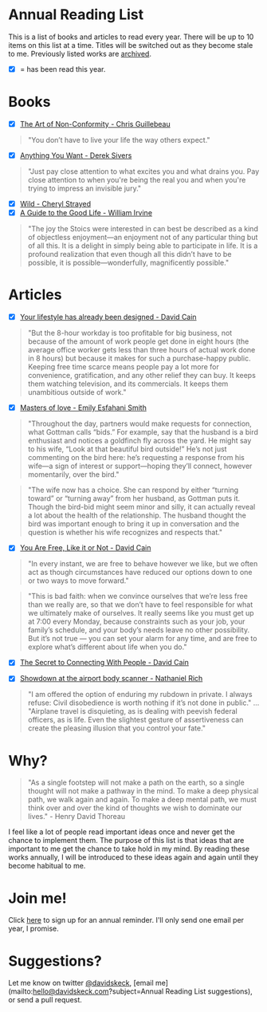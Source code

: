 Annual Reading List
===================

This is a list of books and articles to read every year. There will be up to 10 items on this list at a time. Titles will be switched out as they become stale to me. Previously listed works are [archived](/archive.md).

- [x] = has been read this year.

Books
=====
- [x] [The Art of Non-Conformity - Chris Guillebeau](http://chrisguillebeau.com/books/)

> "You don’t have to live your life the way others expect."

- [x] [Anything You Want - Derek Sivers](http://sivers.org/a)

> "Just pay close attention to what excites you and what drains you. Pay close attention to when you're being the real you and when you're trying to impress an invisible jury."

- [x] [Wild - Cheryl Strayed](http://www.cherylstrayed.com/wild_108676.htm)
- [x] [A Guide to the Good Life - William Irvine](http://ecbiz172.inmotionhosting.com/~willia55/williambirvine.com/Guide.html)

> "The joy the Stoics were interested in can best be described as a kind of objectless enjoyment—an enjoyment not of any particular thing but of all this. It is a delight in simply being able to participate in life. It is a profound realization that even though all this didn’t have to be possible, it is possible—wonderfully, magnificently possible."

Articles
========
- [x] [Your lifestyle has already been designed - David Cain](http://www.raptitude.com/2010/07/your-lifestyle-has-already-been-designed/)

> "But the 8-hour workday is too profitable for big business, not because of the amount of work people get done in eight hours (the average office worker gets less than three hours of actual work done in 8 hours) but because it makes for such a purchase-happy public. Keeping free time scarce means people pay a lot more for convenience, gratification, and any other relief they can buy. It keeps them watching television, and its commercials. It keeps them unambitious outside of work."

- [x] [Masters of love - Emily Esfahani Smith](http://www.theatlantic.com/health/archive/2014/06/happily-ever-after/372573/)

> "Throughout the day, partners would make requests for connection, what Gottman calls “bids.” For example, say that the husband is a bird enthusiast and notices a goldfinch fly across the yard. He might say to his wife, “Look at that beautiful bird outside!” He’s not just commenting on the bird here: he’s requesting a response from his wife—a sign of interest or support—hoping they’ll connect, however momentarily, over the bird."

> "The wife now has a choice. She can respond by either “turning toward” or “turning away” from her husband, as Gottman puts it. Though the bird-bid might seem minor and silly, it can actually reveal a lot about the health of the relationship. The husband thought the bird was important enough to bring it up in conversation and the question is whether his wife recognizes and respects that."

- [x] [You Are Free, Like it or Not - David Cain](http://www.raptitude.com/2015/06/you-are-free-like-it-or-not/)

> "In every instant, we are free to behave however we like, but we often act as though circumstances have reduced our options down to one or two ways to move forward."

> "This is bad faith: when we convince ourselves that we’re less free than we really are, so that we don’t have to feel responsible for what we ultimately make of ourselves. It really seems like you must get up at 7:00 every Monday, because constraints such as your job, your family’s schedule, and your body’s needs leave no other possibility. But it’s not true — you can set your alarm for any time, and are free to explore what’s different about life when you do."

- [x] [The Secret to Connecting With People - David Cain](http://www.raptitude.com/2009/04/the-secret-to-connecting-with-people/)

- [x] [Showdown at the airport body scanner - Nathaniel Rich](http://opinionator.blogs.nytimes.com/2013/05/25/showdown-at-the-airport-body-scanner/)

> "I am offered the option of enduring my rubdown in private. I always refuse: Civil disobedience is worth nothing if it’s not done in public."
...
> "Airplane travel is disquieting, as is dealing with peevish federal officers, as is life. Even the slightest gesture of assertiveness can create the pleasing illusion that you control your fate."

Why?
====

> "As a single footstep will not make a path on the earth, so a single thought will not make a pathway in the mind. To make a deep physical path, we walk again and again. To make a deep mental path, we must think over and over the kind of thoughts we wish to dominate our lives." - Henry David Thoreau

I feel like a lot of people read important ideas once and never get the chance to implement them. The purpose of this list is that ideas that are important to me get the chance to take hold in my mind. By reading these works annually, I will be introduced to these ideas again and again until they become habitual to me.

Join me!
=======
Click [here](http://davidskeck.com/index.php/annual-reading-list-subscriber-signup/) to sign up for an annual reminder. I'll only send one email per year, I promise.

Suggestions?
============
Let me know on twitter [@davidskeck](https://twitter.com/davidskeck), [email me](mailto:hello@davidskeck.com?subject=Annual Reading List suggestions), or send a pull request.
